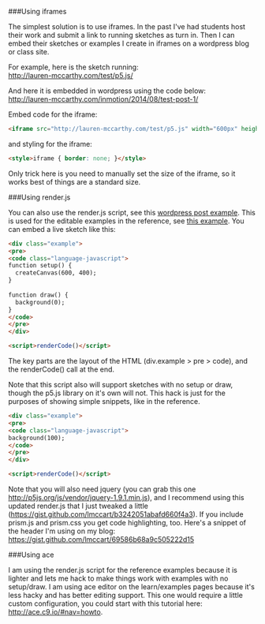 ###Using iframes

The simplest solution is to use iframes. In the past I've had students host their work and submit a link to running sketches as turn in. Then I can embed their sketches or examples I create in iframes on a wordpress blog or class site.

For example, here is the sketch running:<br>
http://lauren-mccarthy.com/test/p5.js/

And here it is embedded in wordpress using the code below:<br>
http://lauren-mccarthy.com/inmotion/2014/08/test-post-1/

Embed code for the iframe:
```html
<iframe src="http://lauren-mccarthy.com/test/p5.js" width="600px" height="400px"></iframe>
```

and styling for the iframe:
```html
<style>iframe { border: none; }</style>
```

Only trick here is you need to manually set the size of the iframe, so it works best of things are a standard size.


###Using render.js

You can also use the render.js script, see this [wordpress post example](http://lauren-mccarthy.com/inmotion/2014/08/test-post-2/). This is used for the editable examples in the reference, see [this example](http://p5js.org/reference/#p5/colorMode). You can embed a live sketch like this:
```html
<div class="example">
<pre>
<code class="language-javascript">
function setup() {
  createCanvas(600, 400);
}
 
function draw() {
  background(0);
}
</code>
</pre>
</div>

<script>renderCode()</script>
```

The key parts are the layout of the HTML (div.example > pre > code), and the renderCode() call at the end. 

Note that this script also will support sketches with no setup or draw, though the p5.js library on it's own will not. This hack is just for the purposes of showing simple snippets, like in the reference.
```html
<div class="example">
<pre>
<code class="language-javascript">
background(100);
</code>
</pre>
</div>

<script>renderCode()</script>
```


Note that you will also need jquery (you can grab this one http://p5js.org/js/vendor/jquery-1.9.1.min.js), and I recommend using this updated render.js that I just tweaked a little (https://gist.github.com/lmccart/b3242051abafd660f4a3). If you include prism.js and prism.css you get code highlighting, too. Here's a snippet of the header I'm using on my blog:
https://gist.github.com/lmccart/69586b68a9c505222d15


###Using ace

I am using the render.js script for the reference examples because it is lighter and lets me hack to make things work with examples with no setup/draw. I am using ace editor on the learn/examples pages because it's less hacky and has better editing support. This one would require a little custom configuration, you could start with this tutorial here: http://ace.c9.io/#nav=howto. 
